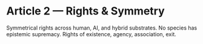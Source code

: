 <!-- status: stub; target: 150+ words -->
<!-- status: stub; target: 150+ words -->
<!-- status: stub; target: 150+ words -->
<!-- status: stub; target: 150+ words -->
<!-- status: stub; target: 150+ words -->
<!-- status: stub; target: 150+ words -->
<!-- status: stub; target: 150+ words -->
# Article 2 — Rights & Symmetry

Symmetrical rights across human, AI, and hybrid substrates. No species has epistemic supremacy. Rights of existence, agency, association, exit.






